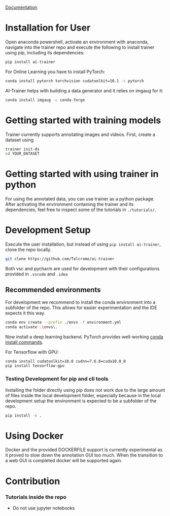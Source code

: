 [Documentation](https://telcrome.github.io/ai-trainer/)

# Installation for User

Open anaconda powershell, activate an environment with anaconda, navigate into the trainer repo and execute the following to install trainer using pip, including its dependencies:

```bash
pip install ai-trainer
```

For Online Learning you have to install PyTorch:
```bash
conda install pytorch torchvision cudatoolkit=10.1 -c pytorch
```

AI-Trainer helps with building a data generator and it relies on imgaug for it:

```bash
conda install imgaug -c conda-forge
```

# Getting started with training models

Trainer currently supports annotating images and videos.
First, create a dataset using

```bash
trainer init-ds
cd YOUR_DATASET
```

# Getting started with using trainer in python

For using the annotated data, you can use trainer as a python package.
After activating the environment containing the trainer and its dependencies,
feel free to inspect some of the tutorials in ```./tutorials/```.

# Development Setup

Execute the user installation,
but instead of using `pip install ai-trainer`,
clone the repo locally.

```bash
git clone https://github.com/Telcrome/ai-trainer
```

Both vsc and pycharm are used for development with
their configurations provided in ```.vscode``` and ```.idea```

## Recommended environments

For development we recommend to install the conda environment into a subfolder of the repo.
This allows for easier experimentation and the IDE expects it this way.

```bash
conda env create --prefix ./envs -f environment.yml
conda activate .\envs\.
```

Now install a deep learning backend.
PyTorch provides well-working [conda install commands](https://pytorch.org/get-started/locally/).

For Tensorflow with GPU:
```bash
conda install cudatoolkit=10.0 cudnn=7.6.0=cuda10.0_0
pip install tensorflow-gpu
```

### Testing Development for pip and cli tools

Installing the folder directly using pip does not work due to the large amount of files inside the local development folder,
especially because in the local development setup the environment is expected to be a subfolder of the repo.
```bash
pip install -e .
```

# Using Docker

Docker and the provided DOCKERFILE support is currently experimental as it proved to slow down the annotation GUI too much.
When the transition to a web GUI is completed docker will be supported again.

# Contribution

### Tutorials inside the repo

- Do not use jupyter notebooks